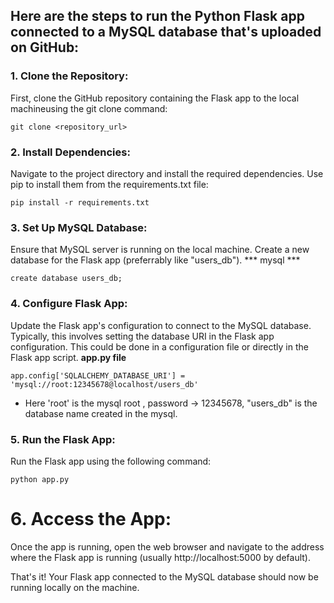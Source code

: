 ## Here are the steps to run the Python Flask app connected to a MySQL database that's uploaded on GitHub:

### 1. Clone the Repository:

First, clone the GitHub repository containing the Flask app to the local machineusing the git clone command:
```
git clone <repository_url>
```
	
### 2. Install Dependencies:
Navigate to the project directory and install the required dependencies. Use pip to install them from the requirements.txt file:
```cd <project_directory>
pip install -r requirements.txt
```
 
### 3. Set Up MySQL Database:
Ensure that MySQL server is running on the local machine. Create a new database for the Flask app (preferrably like "users_db").
*** mysql ***
```
create database users_db;
```
### 4. Configure Flask App:
Update the Flask app's configuration to connect to the MySQL database. Typically, this involves setting the database URI in the Flask app configuration.
 This could be done in a configuration file or directly in the Flask app script.
**app.py file**
 ```
 app.config['SQLALCHEMY_DATABASE_URI'] = 'mysql://root:12345678@localhost/users_db'
```
	
- Here 'root' is the mysql root , password -> 12345678, "users_db" is the database name created in the mysql.
	
### 5. Run the Flask App:
Run the Flask app using the following command:
```
python app.py
 ```
# 6. Access the App:
Once the app is running, open the web browser and navigate to the address where the Flask app is running
(usually http://localhost:5000 by default).

That's it! Your Flask app connected to the MySQL database should now be running locally on the machine.
